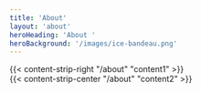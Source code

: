 ```yaml
---
title: 'About'
layout: 'about'
heroHeading: 'About '
heroBackground: '/images/ice-bandeau.png'
---
```



<div>
{{< content-strip-right "/about" "content1" >}}
</div>
<div>
{{< content-strip-center "/about" "content2" >}}
</div>
